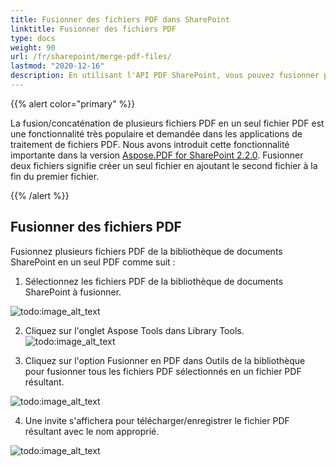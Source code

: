 ```yaml
---
title: Fusionner des fichiers PDF dans SharePoint
linktitle: Fusionner des fichiers PDF
type: docs
weight: 90
url: /fr/sharepoint/merge-pdf-files/
lastmod: "2020-12-16"
description: En utilisant l'API PDF SharePoint, vous pouvez fusionner plusieurs fichiers PDF de la bibliothèque de documents SharePoint en un seul PDF.
---
```


{{% alert color="primary" %}}

La fusion/concaténation de plusieurs fichiers PDF en un seul fichier PDF est une fonctionnalité très populaire et demandée dans les applications de traitement de fichiers PDF. Nous avons introduit cette fonctionnalité importante dans la version [Aspose.PDF for SharePoint 2.2.0](https://releases.aspose.com/pdf/sharepoint/new-releases/aspose.pdf-for-sharepoint-2.2.0/). Fusionner deux fichiers signifie créer un seul fichier en ajoutant le second fichier à la fin du premier fichier.

{{% /alert %}}

## **Fusionner des fichiers PDF**

Fusionnez plusieurs fichiers PDF de la bibliothèque de documents SharePoint en un seul PDF comme suit :

1. Sélectionnez les fichiers PDF de la bibliothèque de documents SharePoint à fusionner.

![todo:image_alt_text](merge-pdf-files_1.png)

2. Cliquez sur l'onglet Aspose Tools dans Library Tools.
![todo:image_alt_text](merge-pdf-files_2.png)

3. Cliquez sur l'option Fusionner en PDF dans Outils de la bibliothèque pour fusionner tous les fichiers PDF sélectionnés en un fichier PDF résultant.

![todo:image_alt_text](merge-pdf-files_3.png)

4. Une invite s'affichera pour télécharger/enregistrer le fichier PDF résultant avec le nom approprié.

![todo:image_alt_text](merge-pdf-files_4.png)